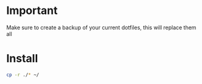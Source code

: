 # Important
Make sure to create a backup of your current dotfiles, this will replace them all

# Install
```bash
cp -r ./* ~/
```
